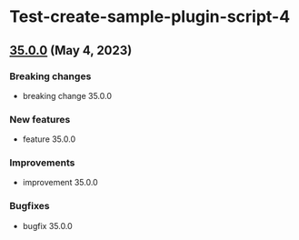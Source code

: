 # Test-create-sample-plugin-script-4
## [35.0.0](35.0.0.md) (May 4, 2023)
### Breaking changes

* breaking change 35.0.0

### New features

* feature 35.0.0

### Improvements

* improvement 35.0.0

### Bugfixes

* bugfix 35.0.0

